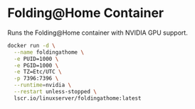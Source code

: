 # Folding@Home Container

Runs the Folding@Home container with NVIDIA GPU support.

```bash
docker run -d \
  --name foldingathome \
  -e PUID=1000 \
  -e PGID=1000 \
  -e TZ=Etc/UTC \
  -p 7396:7396 \
  --runtime=nvidia \
  --restart unless-stopped \
  lscr.io/linuxserver/foldingathome:latest
